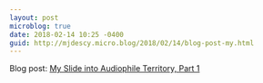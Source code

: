 ```yaml
---
layout: post
microblog: true
date: 2018-02-14 10:25 -0400
guid: http://mjdescy.micro.blog/2018/02/14/blog-post-my.html
---
```

Blog post: [My Slide into Audiophile Territory, Part 1](https://mjdescy.me/2018/02/14/my-slide-into-audiophile-territory-part-1/)
